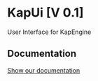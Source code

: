 # KapUi [V 0.1]
User Interface for KapEngine

## Documentation
[Show our documentation](https://kap35.gitbook.io/kapui/)
